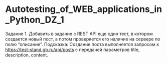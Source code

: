 # Autotesting_of_WEB_applications_in_Python_DZ_1
Задание 1. Добавить в задание с REST API еще один тест, в котором создается новый пост, а потом проверяется его наличие на сервере по полю “описание”.
Подсказка: Создание поста выполняется запросом к https://test-stand.gb.ru/api/posts с передачей параметров title, description, content.
